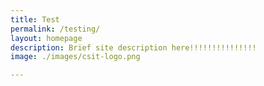 ```yaml
---
title: Test
permalink: /testing/
layout: homepage
description: Brief site description here!!!!!!!!!!!!!!!
image: ./images/csit-logo.png

---
```

